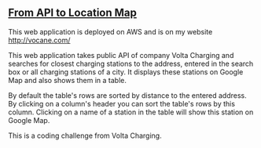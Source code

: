 ## [From API to Location Map](http://vocane.com/)

This web application is deployed on AWS and is on my website http://vocane.com/

This web application takes public API of company Volta Charging and searches for closest charging stations to the address, entered in the search box or all charging stations of a city.
It displays these stations on Google Map and also shows them in a table.

By default the table's rows are sorted by distance to the entered address.
By clicking on a column's header you can sort the table's rows by this column.
Clicking on a name of a station in the table will show this station on Google Map.

This is a coding challenge from Volta Charging.
